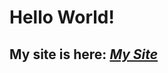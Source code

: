 
# Hello World! 

## My site is here: *<a href="https://luffinage.github.io/Luffinage.Site.html">My Site</a>*


